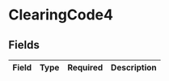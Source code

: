 # ClearingCode4


## Fields

| Field       | Type        | Required    | Description |
| ----------- | ----------- | ----------- | ----------- |